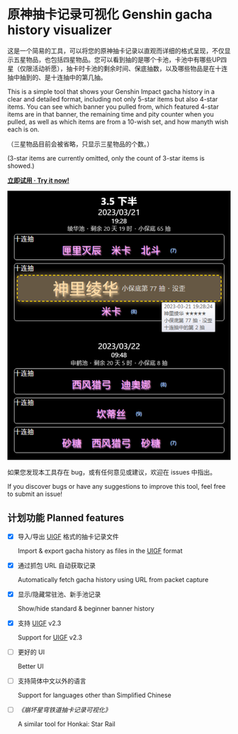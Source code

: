 # 原神抽卡记录可视化 Genshin gacha history visualizer

这是一个简易的工具，可以将您的原神抽卡记录以直观而详细的格式呈现，不仅显示五星物品，也包括四星物品。您可以看到抽的是哪个卡池，卡池中有哪些UP四星（仅限活动祈愿），抽卡时卡池的剩余时间、保底抽数，以及哪些物品是在十连抽中抽到的、是十连抽中的第几抽。

This is a simple tool that shows your Genshin Impact gacha history in a clear and detailed format, including not only 5-star items but also 4-star items. You can see which banner you pulled from, which featured 4-star items are in that banner, the remaining time and pity counter when you pulled, as well as which items are from a 10-wish set, and how manyth wish each is on.

（三星物品目前会被省略，只显示三星物品的个数。）

(3-star items are currently omitted, only the count of 3-star items is showed.)

__[立即试用 · Try it now!](http://dgck81lnn.pony.icu/gi/gacha/)__

![截图](images/screenshot.png)

如果您发现本工具存在 bug，或有任何意见或建议，欢迎在 issues 中指出。

If you discover bugs or have any suggestions to improve this tool, feel free to submit an issue!

## 计划功能 Planned features

- [X] 导入/导出 [UIGF] 格式的抽卡记录文件

  Import & export gacha history as files in the [UIGF] format

- [X] 通过抓包 URL 自动获取记录

  Automatically fetch gacha history using URL from packet capture

- [X] 显示/隐藏常驻池、新手池记录

  Show/hide standard & beginner banner history

- [X] 支持 [UIGF] v2.3

  Support for [UIGF] v2.3

- [ ] 更好的 UI

  Better UI

- [ ] 支持简体中文以外的语言

  Support for languages other than Simplified Chinese

- [ ] _《崩坏星穹铁道抽卡记录可视化》_

  A similar tool for Honkai: Star Rail

[UIGF]: https://uigf.org/zh/standards/UIGF.html
